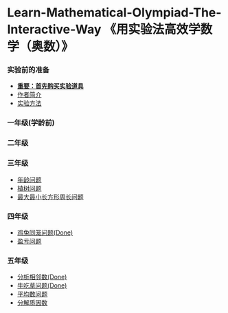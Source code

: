 # Learn-Mathematical-Olympiad-The-Interactive-Way 《用实验法高效学数学（奥数）》

### 实验前的准备

- [**重要：首先购买实验道具**]()
- [作者简介]()
- [实验方法]()

### 一年级(学龄前)

### 二年级

### 三年级

- [年龄问题](/chapters/三年级/年龄问题.md)
- [植树问题](/chapters/三年级/植树问题.md)
- [最大最小长方形周长问题](/chapters/三年级/最大最小长方形周长问题.md)

### 四年级

- [鸡兔同笼问题(Done)](/chapters/四年级/鸡兔同笼问题.md)
- [盈亏问题](/chapters/四年级/盈亏问题.md)

### 五年级

- [分析相邻数(Done)](/chapters/五年级/分析相邻数.md)
- [牛吃草问题(Done)](/chapters/五年级/牛吃草问题.md)
- [平均数问题](/chapters/五年级/平均数问题.md)
- [分解质因数](/chapters/五年级/分解质因数.md)